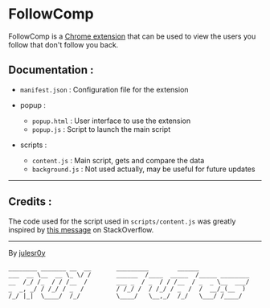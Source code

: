 # FollowComp

FollowComp is a [Chrome extension](https://chromewebstore.google.com/category/extensions?hl=en) that can be used to view the users you follow that don't follow you back.

## Documentation :

- `manifest.json` : Configuration file for the extension

- popup :

  - `popup.html` : User interface to use the extension
  - `popup.js` : Script to launch the main script

- scripts :
  - `content.js` : Main script, gets and compare the data
  - `background.js` : Not used actually, may be useful for future updates

---

## Credits :

The code used for the script used in `scripts/content.js` was greatly inspired by [this message](https://stackoverflow.com/a/74133719) on StackOverflow.

---

By [julesr0y](https://julesr0y.xyz/)

```
________ _______ __  __       _________        ______
___  __ \__  __ \_ \/ /       ______  /____  _____  /_____ ________
__  /_/ /_  / / /__  /        ___ _  / _  / / /__  / _  _ \__  ___/
_  _, _/ / /_/ / _  /         / /_/ /  / /_/ / _  /  /  __/_(__  )
/_/ |_|  \____/  /_/          \____/   \__,_/  /_/   \___/ /____/
```
